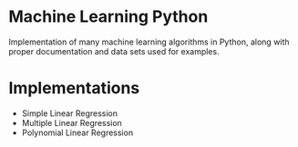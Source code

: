 # Machine Learning Python
Implementation of many machine learning algorithms in Python, along with proper documentation and data sets used for examples.

# Implementations
  - Simple Linear Regression
  - Multiple Linear Regression
  - Polynomial Linear Regression
